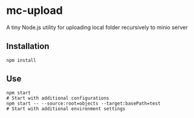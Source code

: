 # mc-upload
A tiny Node.js utility for uploading local folder recursively to minio server

## Installation

```
npm install
```

## Use

```
npm start
# Start with additional configurations
npm start -- --source:root=objects --target:basePath=test
# Start with additional environment settings

```